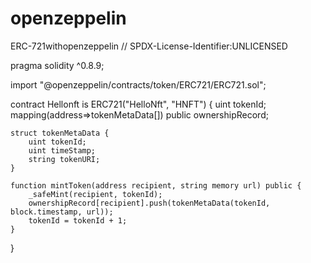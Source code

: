 # openzeppelin
ERC-721withopenzeppelin
// SPDX-License-Identifier:UNLICENSED

pragma solidity ^0.8.9;

import "@openzeppelin/contracts/token/ERC721/ERC721.sol";

contract Hellonft is ERC721("HelloNft", "HNFT") {
    uint tokenId;
    mapping(address=>tokenMetaData[]) public ownershipRecord;

    struct tokenMetaData {
        uint tokenId;
        uint timeStamp;
        string tokenURI;
    }

    function mintToken(address recipient, string memory url) public {
        _safeMint(recipient, tokenId);
        ownershipRecord[recipient].push(tokenMetaData(tokenId, block.timestamp, url));
        tokenId = tokenId + 1;
    }
}
